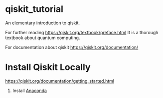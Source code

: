 # qiskit_tutorial

An elementary introduction to qiskit.


For further reading  https://qiskit.org/textbook/preface.html It is a thorough textbook about quantum computing.

For documentation about qiskit https://qiskit.org/documentation/


# Install Qiskit Locally
https://qiskit.org/documentation/getting_started.html

1. Install [Anaconda][anaconda]




[anaconda]:https://www.anaconda.com/products/individual
